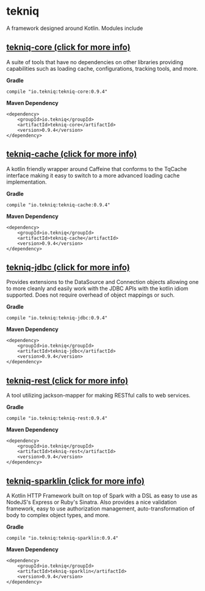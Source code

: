 # tekniq
A framework designed around Kotlin. Modules include

## [tekniq-core (click for more info)](https://github.com/sepatel/tekniq/tree/master/tekniq-core)
A suite of tools that have no dependencies on other libraries providing
capabilities such as loading cache, configurations, tracking tools, and
more.

**Gradle**
```
compile "io.tekniq:tekniq-core:0.9.4"
```

**Maven Dependency**
```
<dependency>
    <groupId>io.tekniq</groupId>
    <artifactId>tekniq-core</artifactId>
    <version>0.9.4</version>
</dependency>
```

## [tekniq-cache (click for more info)](https://github.com/sepatel/tekniq/tree/master/tekniq-cache)
A kotlin friendly wrapper around Caffeine that conforms to the TqCache
interface making it easy to switch to a more advanced loading cache
implementation.

**Gradle**
```
compile "io.tekniq:tekniq-cache:0.9.4"
```

**Maven Dependency**
```
<dependency>
    <groupId>io.tekniq</groupId>
    <artifactId>tekniq-cache</artifactId>
    <version>0.9.4</version>
</dependency>
```


## [tekniq-jdbc (click for more info)](https://github.com/sepatel/tekniq/tree/master/tekniq-jdbc)
Provides extensions to the DataSource and Connection objects allowing
one to more cleanly and easily work with the JDBC APIs with the kotlin
idiom supported. Does not require overhead of object mappings or such.

**Gradle**
```
compile "io.tekniq:tekniq-jdbc:0.9.4"
```

**Maven Dependency**
```
<dependency>
    <groupId>io.tekniq</groupId>
    <artifactId>tekniq-jdbc</artifactId>
    <version>0.9.4</version>
</dependency>
```

## [tekniq-rest (click for more info)](https://github.com/sepatel/tekniq/tree/master/tekniq-rest)
A tool utilizing jackson-mapper for making RESTful calls to web services.

**Gradle**
```
compile "io.tekniq:tekniq-rest:0.9.4"
```

**Maven Dependency**
```
<dependency>
    <groupId>io.tekniq</groupId>
    <artifactId>tekniq-rest</artifactId>
    <version>0.9.4</version>
</dependency>
```

## [tekniq-sparklin (click for more info)](https://github.com/sepatel/tekniq/tree/master/tekniq-sparklin)
A Kotlin HTTP Framework built on top of Spark with a DSL as easy to use
as NodeJS's Express or Ruby's Sinatra. Also provides a nice validation
framework, easy to use authorization management, auto-transformation of
body to complex object types, and more.

**Gradle**
```
compile "io.tekniq:tekniq-sparklin:0.9.4"
```

**Maven Dependency**
```
<dependency>
    <groupId>io.tekniq</groupId>
    <artifactId>tekniq-sparklin</artifactId>
    <version>0.9.4</version>
</dependency>
```

